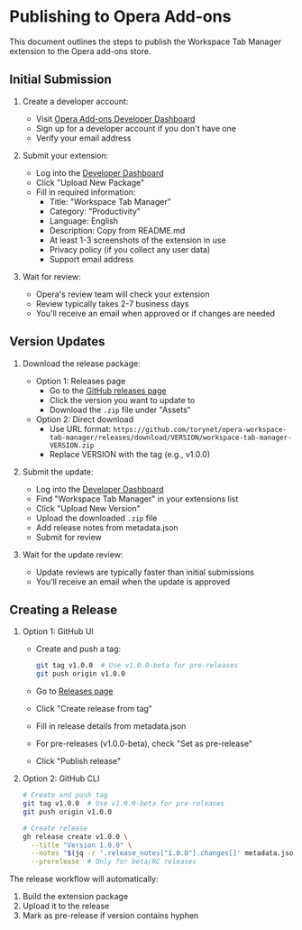# Publishing to Opera Add-ons

This document outlines the steps to publish the Workspace Tab Manager extension to the Opera add-ons store.

## Initial Submission

1. Create a developer account:
   - Visit [Opera Add-ons Developer Dashboard](https://addons.opera.com/developer/)
   - Sign up for a developer account if you don't have one
   - Verify your email address

2. Submit your extension:
   - Log into the [Developer Dashboard](https://addons.opera.com/developer/)
   - Click "Upload New Package"
   - Fill in required information:
     - Title: "Workspace Tab Manager"
     - Category: "Productivity"
     - Language: English
     - Description: Copy from README.md
     - At least 1-3 screenshots of the extension in use
     - Privacy policy (if you collect any user data)
     - Support email address

3. Wait for review:
   - Opera's review team will check your extension
   - Review typically takes 2-7 business days
   - You'll receive an email when approved or if changes are needed

## Version Updates

1. Download the release package:
   - Option 1: Releases page
     - Go to the [GitHub releases page](https://github.com/torynet/opera-workspace-tab-manager/releases)
     - Click the version you want to update to
     - Download the `.zip` file under "Assets"
   - Option 2: Direct download
     - Use URL format: `https://github.com/torynet/opera-workspace-tab-manager/releases/download/VERSION/workspace-tab-manager-VERSION.zip`
     - Replace VERSION with the tag (e.g., v1.0.0)

2. Submit the update:
   - Log into the [Developer Dashboard](https://addons.opera.com/developer/)
   - Find "Workspace Tab Manager" in your extensions list
   - Click "Upload New Version"
   - Upload the downloaded `.zip` file
   - Add release notes from metadata.json
   - Submit for review

3. Wait for the update review:
   - Update reviews are typically faster than initial submissions
   - You'll receive an email when the update is approved

## Creating a Release

1. Option 1: GitHub UI
   - Create and push a tag:

     ```bash
     git tag v1.0.0  # Use v1.0.0-beta for pre-releases
     git push origin v1.0.0
     ```

   - Go to [Releases page](https://github.com/torynet/opera-workspace-tab-manager/releases)
   - Click "Create release from tag"
   - Fill in release details from metadata.json
   - For pre-releases (v1.0.0-beta), check "Set as pre-release"
   - Click "Publish release"

2. Option 2: GitHub CLI

   ```bash
   # Create and push tag
   git tag v1.0.0  # Use v1.0.0-beta for pre-releases
   git push origin v1.0.0

   # Create release
   gh release create v1.0.0 \
     --title "Version 1.0.0" \
     --notes "$(jq -r '.release_notes["1.0.0"].changes[]' metadata.json | sed 's/^/- /')" \
     --prerelease  # Only for beta/RC releases
   ```

The release workflow will automatically:

1. Build the extension package
2. Upload it to the release
3. Mark as pre-release if version contains hyphen
